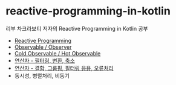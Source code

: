 # reactive-programming-in-kotlin
리부 차크라보티 저자의 Reactive Programming in Kotlin 공부                       
* [Reactive Programming](https://hungseong.tistory.com/44)                        
* [Observable / Observer](https://hungseong.tistory.com/45)                   
* [Cold Observable / Hot Observable](https://hungseong.tistory.com/46)                    
* [연산자 - 필터링, 변환, 축소](https://hungseong.tistory.com/47)                             
* [연산자 - 결합, 그룹핑, 필터링 응용, 오류처리](https://hungseong.tistory.com/48)                         
* 동시성, 병렬처리, 비동기                                            
